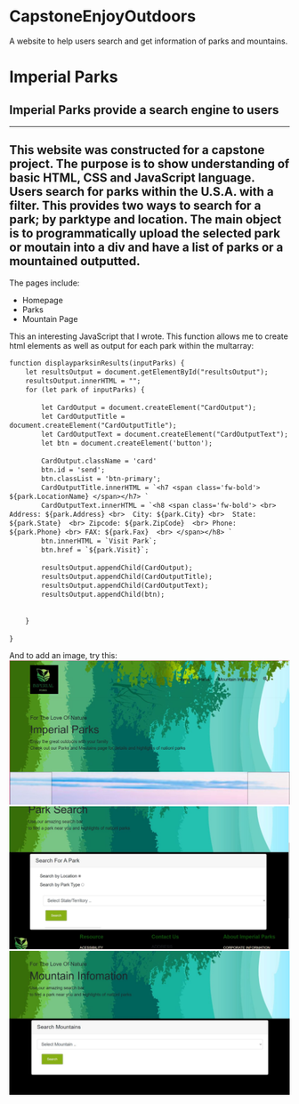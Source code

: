 # CapstoneEnjoyOutdoors
A website to help users search and get information of parks and mountains. 
# Imperial Parks
## Imperial Parks provide a search engine to users
--------------------------
This website was constructed for a capstone project. The purpose is to show understanding of basic HTML, CSS and JavaScript language. 
Users search for parks within the U.S.A. with a filter. This provides two ways to search for a park; by parktype and location.
The main object is to programmatically upload the selected park or moutain into a div and have a list of parks or a mountained outputted. 
---
The pages include:
 * Homepage
 * Parks
 * Mountain Page 

This an interesting JavaScript that I wrote. This function allows me to create html elements as well as output for each park within the multarray:
```
function displayparksinResults(inputParks) {
    let resultsOutput = document.getElementById("resultsOutput");
    resultsOutput.innerHTML = "";
    for (let park of inputParks) {

        let CardOutput = document.createElement("CardOutput");
        let CardOutputTitle = document.createElement("CardOutputTitle");
        let CardOutputText = document.createElement("CardOutputText");
        let btn = document.createElement('button');

        CardOutput.className = 'card'
        btn.id = 'send';
        btn.classList = 'btn-primary';
        CardOutputTitle.innerHTML = `<h7 <span class='fw-bold'> ${park.LocationName} </span></h7> `
        CardOutputText.innerHTML = `<h8 <span class='fw-bold'> <br> Address: ${park.Address} <br>  City: ${park.City} <br>  State: ${park.State}  <br> Zipcode: ${park.ZipCode}  <br> Phone: ${park.Phone} <br> FAX: ${park.Fax}  <br> </span></h8> `
        btn.innerHTML = `Visit Park`;
        btn.href = `${park.Visit}`;

        resultsOutput.appendChild(CardOutput);
        resultsOutput.appendChild(CardOutputTitle);
        resultsOutput.appendChild(CardOutputText);
        resultsOutput.appendChild(btn);

        
    }

}

```
And to add an image, try this: 
![Image](assests/images/capstone2ReadMe.JPG "icon")
![Image](assests/images/capstone2ReadMe2.JPG "icon")
![Image](assests/images/capstone2ReadMe3.JPG "icon")
